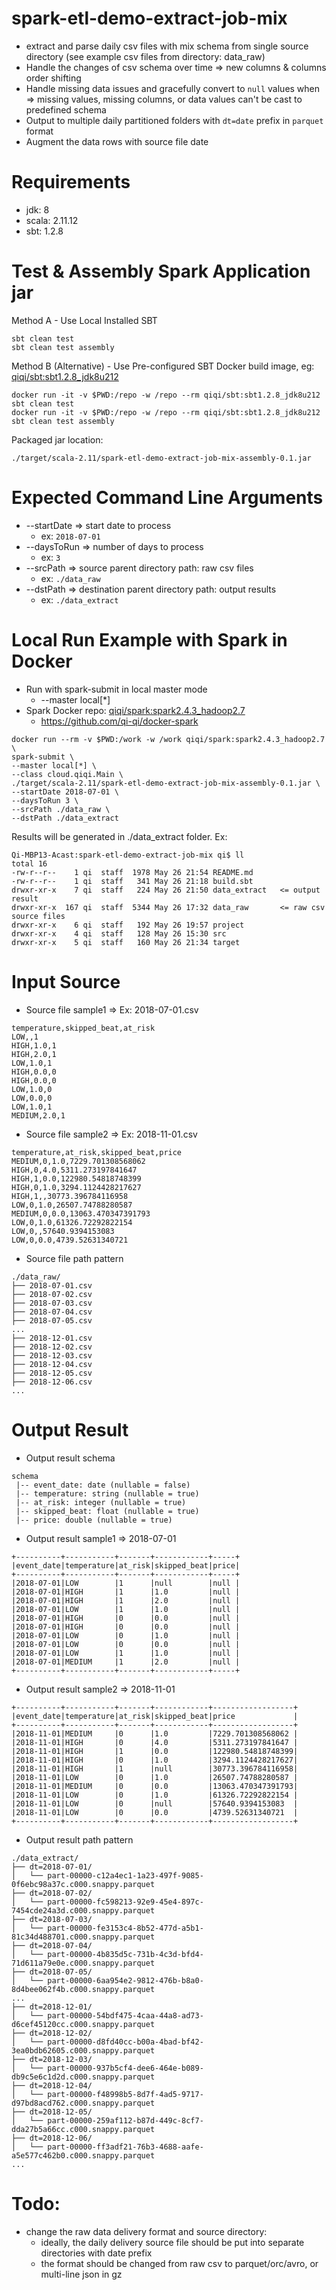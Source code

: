 # spark-etl-demo-extract-job-mix
- extract and parse daily csv files with mix schema from single source directory (see example csv files from directory: data_raw)
- Handle the changes of csv schema over time => new columns & columns order shifting
- Handle missing data issues and gracefully convert to `null` values when => missing values, missing columns, or data values can't be cast to predefined schema
- Output to multiple daily partitioned folders with `dt=date` prefix in `parquet` format
- Augment the data rows with source file date

# Requirements
- jdk: 8
- scala: 2.11.12
- sbt: 1.2.8

# Test & Assembly Spark Application jar
Method A - Use Local Installed SBT
```
sbt clean test
sbt clean test assembly
```
Method B (Alternative) - Use Pre-configured SBT Docker build image, eg: [qiqi/sbt:sbt1.2.8_jdk8u212](https://hub.docker.com/r/qiqi/sbt)
```
docker run -it -v $PWD:/repo -w /repo --rm qiqi/sbt:sbt1.2.8_jdk8u212 sbt clean test
docker run -it -v $PWD:/repo -w /repo --rm qiqi/sbt:sbt1.2.8_jdk8u212 sbt clean test assembly
```
Packaged jar location:
```
./target/scala-2.11/spark-etl-demo-extract-job-mix-assembly-0.1.jar
```

# Expected Command Line Arguments
- --startDate => start date to process
    - ex: `2018-07-01`
- --daysToRun => number of days to process
    - ex: `3`
- --srcPath => source parent directory path: raw csv files
    - ex: `./data_raw`
- --dstPath => destination parent directory path: output results
    - ex: `./data_extract`

# Local Run Example with Spark in Docker
- Run with spark-submit in local master mode
    - --master local[*]
- Spark Docker repo: [qiqi/spark:spark2.4.3_hadoop2.7](https://cloud.docker.com/u/qiqi/repository/docker/qiqi/spark)
    - https://github.com/qi-qi/docker-spark
```
docker run --rm -v $PWD:/work -w /work qiqi/spark:spark2.4.3_hadoop2.7 \
spark-submit \
--master local[*] \
--class cloud.qiqi.Main \
./target/scala-2.11/spark-etl-demo-extract-job-mix-assembly-0.1.jar \
--startDate 2018-07-01 \
--daysToRun 3 \
--srcPath ./data_raw \
--dstPath ./data_extract
```
Results will be generated in ./data_extract folder. Ex:
```
Qi-MBP13-Acast:spark-etl-demo-extract-job-mix qi$ ll
total 16
-rw-r--r--    1 qi  staff  1978 May 26 21:54 README.md
-rw-r--r--    1 qi  staff   341 May 26 21:18 build.sbt
drwxr-xr-x    7 qi  staff   224 May 26 21:50 data_extract   <= output result
drwxr-xr-x  167 qi  staff  5344 May 26 17:32 data_raw       <= raw csv source files
drwxr-xr-x    6 qi  staff   192 May 26 19:57 project
drwxr-xr-x    4 qi  staff   128 May 26 15:30 src
drwxr-xr-x    5 qi  staff   160 May 26 21:34 target
```

# Input Source
- Source file sample1 => Ex: 2018-07-01.csv
```
temperature,skipped_beat,at_risk
LOW,,1
HIGH,1.0,1
HIGH,2.0,1
LOW,1.0,1
HIGH,0.0,0
HIGH,0.0,0
LOW,1.0,0
LOW,0.0,0
LOW,1.0,1
MEDIUM,2.0,1
```
- Source file sample2 => Ex: 2018-11-01.csv
```
temperature,at_risk,skipped_beat,price
MEDIUM,0,1.0,7229.701308568062
HIGH,0,4.0,5311.273197841647
HIGH,1,0.0,122980.54818748399
HIGH,0,1.0,3294.1124428217627
HIGH,1,,30773.396784116958
LOW,0,1.0,26507.74788280587
MEDIUM,0,0.0,13063.470347391793
LOW,0,1.0,61326.72292822154
LOW,0,,57640.9394153083
LOW,0,0.0,4739.52631340721
```

- Source file path pattern
```
./data_raw/
├── 2018-07-01.csv
├── 2018-07-02.csv
├── 2018-07-03.csv
├── 2018-07-04.csv
├── 2018-07-05.csv
...
├── 2018-12-01.csv
├── 2018-12-02.csv
├── 2018-12-03.csv
├── 2018-12-04.csv
├── 2018-12-05.csv
├── 2018-12-06.csv
...
```

# Output Result
- Output result schema
```
schema
 |-- event_date: date (nullable = false)
 |-- temperature: string (nullable = true)
 |-- at_risk: integer (nullable = true)
 |-- skipped_beat: float (nullable = true)
 |-- price: double (nullable = true)
```
- Output result sample1 => 2018-07-01
```
+----------+-----------+-------+------------+-----+
|event_date|temperature|at_risk|skipped_beat|price|
+----------+-----------+-------+------------+-----+
|2018-07-01|LOW        |1      |null        |null |
|2018-07-01|HIGH       |1      |1.0         |null |
|2018-07-01|HIGH       |1      |2.0         |null |
|2018-07-01|LOW        |1      |1.0         |null |
|2018-07-01|HIGH       |0      |0.0         |null |
|2018-07-01|HIGH       |0      |0.0         |null |
|2018-07-01|LOW        |0      |1.0         |null |
|2018-07-01|LOW        |0      |0.0         |null |
|2018-07-01|LOW        |1      |1.0         |null |
|2018-07-01|MEDIUM     |1      |2.0         |null |
+----------+-----------+-------+------------+-----+
```
- Output result sample2 => 2018-11-01
```
+----------+-----------+-------+------------+------------------+
|event_date|temperature|at_risk|skipped_beat|price             |
+----------+-----------+-------+------------+------------------+
|2018-11-01|MEDIUM     |0      |1.0         |7229.701308568062 |
|2018-11-01|HIGH       |0      |4.0         |5311.273197841647 |
|2018-11-01|HIGH       |1      |0.0         |122980.54818748399|
|2018-11-01|HIGH       |0      |1.0         |3294.1124428217627|
|2018-11-01|HIGH       |1      |null        |30773.396784116958|
|2018-11-01|LOW        |0      |1.0         |26507.74788280587 |
|2018-11-01|MEDIUM     |0      |0.0         |13063.470347391793|
|2018-11-01|LOW        |0      |1.0         |61326.72292822154 |
|2018-11-01|LOW        |0      |null        |57640.9394153083  |
|2018-11-01|LOW        |0      |0.0         |4739.52631340721  |
+----------+-----------+-------+------------+------------------+
```
- Output result path pattern
```
./data_extract/
├── dt=2018-07-01/
│   └── part-00000-c12a4ec1-1a23-497f-9085-0f6ebc98a37c.c000.snappy.parquet
├── dt=2018-07-02/
│   └── part-00000-fc598213-92e9-45e4-897c-7454cde24a3d.c000.snappy.parquet
├── dt=2018-07-03/
│   └── part-00000-fe3153c4-8b52-477d-a5b1-81c34d488701.c000.snappy.parquet
├── dt=2018-07-04/
│   └── part-00000-4b835d5c-731b-4c3d-bfd4-71d611a79e0e.c000.snappy.parquet
├── dt=2018-07-05/
│   └── part-00000-6aa954e2-9812-476b-b8a0-8d4bee062f4b.c000.snappy.parquet
...
├── dt=2018-12-01/
│   └── part-00000-54bdf475-4caa-44a8-ad73-d6cef45120cc.c000.snappy.parquet
├── dt=2018-12-02/
│   └── part-00000-d8fd40cc-b00a-4bad-bf42-3ea0bdb62605.c000.snappy.parquet
├── dt=2018-12-03/
│   └── part-00000-937b5cf4-dee6-464e-b089-db9c5e6c1d2d.c000.snappy.parquet
├── dt=2018-12-04/
│   └── part-00000-f48998b5-8d7f-4ad5-9717-d97bd8acd762.c000.snappy.parquet
├── dt=2018-12-05/
│   └── part-00000-259af112-b87d-449c-8cf7-dda27b5a66cc.c000.snappy.parquet
├── dt=2018-12-06/
│   └── part-00000-ff3adf21-76b3-4688-aafe-a5e577c462b0.c000.snappy.parquet
...
```
# Todo:
- change the raw data delivery format and source directory:
    - ideally, the daily delivery source file should be put into separate directories with date prefix
    - the format should be changed from raw csv to parquet/orc/avro, or multi-line json in gz